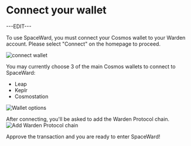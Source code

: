 ﻿---
sidebar_position: 3
---

# Connect your wallet

---EDIT---

To use SpaceWard, you must connect your Cosmos wallet to your Warden account. Please select "Connect" on the homepage to proceed.

![connect wallet](https://i.ibb.co/mSDXVCP/connect-wallet1.png)

You may currently choose 3 of the main Cosmos wallets to connect to SpaceWard:

- Leap
- Keplr
- Cosmostation

![Wallet options](https://i.ibb.co/FzcVPZJ/connect-wallet2.png)

After connecting, you'll be asked to add the Warden Protocol chain.
![Add Warden Protocol chain](https://i.ibb.co/CW6HKvq/add-chain.png)

Approve the transaction and you are ready to enter SpaceWard!